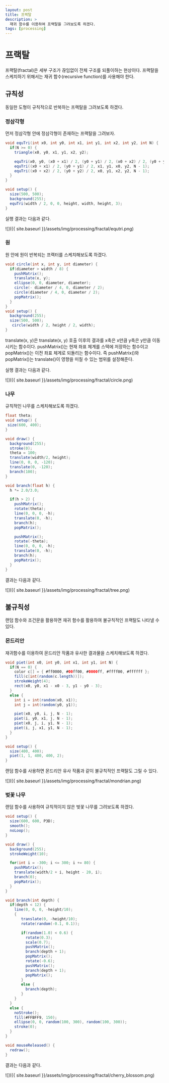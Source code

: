```yaml
---
layout: post
title: 프랙탈
description: >
  재귀 함수를 이용하여 프랙탈을 그려보도록 하겠다.
tags: [processing]
---
```


# 프랙탈

프랙탈(fractal)은 세부 구조가 끊임없이 전체 구조를 되풀이하는 현상이다. 프랙탈을 스케치하기 위해서는 재귀 함수(recursive function)를 사용해야 한다.

## 규칙성

동일한 도형이 규칙적으로 반복하는 프랙탈을 그려보도록 하겠다.

### 정삼각형

먼저 정삼각형 안에 정삼각형이 존재하는 프랙탈을 그려보자.

```java
void equTri(int x0, int y0, int x1, int y1, int x2, int y2, int N) {
  if(N >= 0) {
    triangle(x0, y0, x1, y1, x2, y2);

    equTri(x0, y0, (x0 + x1) / 2, (y0 + y1) / 2, (x0 + x2) / 2, (y0 + y2) / 2, N - 1);
    equTri((x0 + x1) / 2, (y0 + y1) / 2, x1, y1, x0, y2, N - 1);
    equTri((x0 + x2) / 2, (y0 + y2) / 2, x0, y1, x2, y2, N - 1);
  }
}

void setup() {
  size(500, 500);
  background(255);
  equTri(width / 2, 0, 0, height, width, height, 3);
}
```

실행 결과는 다음과 같다.

![]({{ site.baseurl }}/assets/img/processing/fractal/equtri.png)

### 원

원 안에 원이 반복되는 프랙터를 스케치해보도록 하겠다.

```java
void circle(int x, int y, int diameter) {
  if(diameter > width / 8) {
    pushMatrix();
    translate(x, y);
    ellipse(0, 0, diameter, diameter);
    circle(- diameter / 4, 0, diameter / 2);
    circle(diameter / 4, 0, diameter / 2);
    popMatrix();
  }
}
void setup() {
  background(255);
  size(500, 500);
   circle(width / 2, height / 2, width);
}
```
translate(x, y)은 translate(x, y) 호출 이후의 결과를 x축은 x만큼 y축은 y만큼 이동시키는 함수이다. pushMatrix()는 현재 좌표 체계를 스택에 저장하는 함수이고 popMatrix()는 이전 좌표 체계로 되돌리는 함수이다. 즉 pushMatrix()와 popMatrix()는 translate()이 영향을 미칠 수 있는 범위를 설정해준다.

실행 결과는 다음과 같다.

![]({{ site.baseurl }}/assets/img/processing/fractal/circle.png)


### 나무

규칙적인 나무를 스케치해보도록 하겠다.

```java
float theta;
void setup() {
 size(600, 400);
}

void draw() {
  background(255);
  stroke(0);
  theta = 100;
  translate(width/2, height);
  line(0, 0, 0, -120);
  translate(0, -120);
  branch(100);
}

void branch(float h) {
  h *= 2.0/3.0;

  if(h > 2) {
    pushMatrix();
    rotate(theta);
    line(0, 0, 0, -h);
    translate(0, -h);
    branch(h);
    popMatrix();

    pushMatrix();
    rotate(-theta);
    line(0, 0, 0, -h);
    translate(0, -h);
    branch(h);
    popMatrix();
  }
}
```

결과는 다음과 같다.

![]({{ site.baseurl }}/assets/img/processing/fractal/tree.png)

## 불규칙성

랜덤 함수와 조건문을 활용하면 재귀 함수를 활용하여 불규칙적인 프랙탈도 나타낼 수 있다.

### 몬드리안

재귀함수를 이용하여 몬드리안 작품과 유사한 결과물을 스케치해보도록 하겠다.

```java
void piet(int x0, int y0, int x1, int y1, int N) {
  if(N == 0) {
    color c[] = { #ff0000, #00ff00, #0000ff, #ffff00, #ffffff };
    fill(c[int(random(c.length))]);
    strokeWeight(4);
    rect(x0, y0, x1 - x0 - 3, y1 - y0 - 3);
  }
  else {
    int i = int(random(x0, x1));
    int j = int(random(y0, y1));

    piet(x0, y0, i, j, N - 1);
    piet(i, y0, x1, j, N - 1);
    piet(x0, j, i, y1, N - 1);
    piet(i, j, x1, y1, N - 1);
  }
}

void setup() {
  size(400, 400);
  piet(1, 1, 400, 400, 2);
}
```

랜덤 함수를 사용하면 몬드리안 유사 작품과 같이 불규칙적인 프랙탈도 그릴 수 있다.

![]({{ site.baseurl }}/assets/img/processing/fractal/mondrian.png)

### 벚꽃 나무

랜덤 함수를 사용하여 규칙적이지 않은 벚꽃 나무를 그려보도록 하겠다.

```java
void setup() {
  size(600, 600, P3D);
  smooth();
  noLoop();
}

void draw() {
  background(255);
  strokeWeight(10);

  for(int i = -300; i <= 300; i += 80) {
    pushMatrix();
    translate(width/2 + i, height - 20, i);
    branch(0);
    popMatrix();
  }
}

void branch(int depth) {
  if(depth < 12) {
    line(0, 0, 0, -height/10);
    {
       translate(0, -height/10);
       rotate(random(-0.1, 0.1));

       if(random(1.0) < 0.6) {
         rotate(0.3);
         scale(0.7);
         pushMatrix();
         branch(depth + 1);
         popMatrix();
         rotate(-0.6);
         pushMatrix();
         branch(depth + 1);
         popMatrix();
       }
       else {
         branch(depth);
       }
    }
  }
  else {
    noStroke();
    fill(#FFBFF9, 150);
    ellipse(0, 0, random(100, 300), random(100, 300));
    stroke(0);
  }
}

void mouseReleased() {
  redraw();
}
```

결과는 다음과 같다.

![]({{ site.baseurl }}/assets/img/processing/fractal/cherry_blossom.png)
